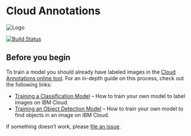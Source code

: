 # Cloud Annotations

![Logo][logo]

[![Build Status][actions-badge]][actions]

## Before you begin

To train a model you should already have labeled images in the [Cloud Annotations online tool][0]. For an in-depth guide on this process, check out the following links:

- [Training a Classification Model][1] – How to train your own model to label images on IBM Cloud.
- [Training an Object Detection Model][2] – How to train your own model to find objects in an image on IBM Cloud.

If something doesn’t work, please [file an issue][issues].

<!-- Site -->

[0]: https://cloud.annotations.ai
[1]: https://cloud.annotations.ai/workshops/classification/
[2]: https://cloud.annotations.ai/workshops/object-detection/

<!-- GitHub -->

[logo]: https://github.com/cloud-annotations/cloud-annotations/raw/master/docs/_workshops/object-detection/assets/main.png
[actions]: https://github.com/cloud-annotations/cloud-annotations/actions/workflows/validate.yaml?query=branch%3Amaster
[issues]: https://github.com/cloud-annotations/cloud-annotations/issues/new

<!-- Badges -->

[actions-badge]: https://img.shields.io/github/workflow/status/cloud-annotations/cloud-annotations/Validate?logo=github
